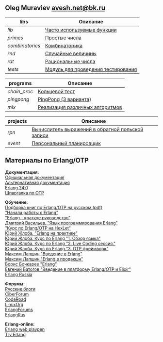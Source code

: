 ## Oleg Muraviev <avesh.net@bk.ru>  
|      libs     |                   Описание                       |  
|---------------|--------------------------------------------------|  
|*lib*          |[Часто используемые функции](doc/lib.md)          |  
|*primes*       |[Простые числа](doc/primes.md)                    |  
|*combinatorics*|[Комбинаторика](doc/combinatorics.md)             |  
|*rnd*          |[Случайные величины](doc/rnd.md)                  |  
|*rat*          |[Рациональные числа](doc/rat.md)                  |  
|*tests*        |[Модуль для проведения тестирования](doc/tests.md)|  

|  programs  |                  Описание                   |  
|------------|---------------------------------------------|  
|*chain_proc*|[Кольцевой тест](doc/chain_proc.md)          |  
|*pingpong*  |[PingPong (3 варианта)](doc/pingpong.md)     |  
|*mix*       |[Реализация различных алгоритмов](doc/mix.md)|  

|projects|                       Описание                               |  
|--------|--------------------------------------------------------------|  
|*rpn*   |[Вычислитель выражений в обратной польской записи](doc/rpn.md)|  
|*event* |[Персональный планировщик](doc/event.md)                      |  


## Материалы по Erlang/OTP  
**Документация:**  
[Официальная документация](https://www.erlang.org/docs)  
[Альтернативная документация](https://www.erldocs.com/)  
[Erlang 24.0](https://runebook.dev/ru/docs/erlang/-index-)  
[Шпаргалка по OTP](https://itnan.ru/post.php?c=1&p=346252)  

**Обучение:**  
[Подборка книг по Erlang/OTP на русском (pdf)](books/)  
["Начала работы с Erlang"](https://www.rsdn.org/article/erlang/GettingStartedWithErlang.xml)  
["Erlang - краткое руководство"](https://coderlessons.com/tutorials/kompiuternoe-programmirovanie/vyuchit-erlang/erlang-kratkoe-rukovodstvo?ysclid=l33ww6nult)  
[Дмитрий Васильев. "Язык программирования Erlang"](http://hlabs.org/development/erlang/)  
["Курс по Erlang/OTP на HexLet"](https://www.youtube.com/watch?v=6oVhisTplZA)  
[Юрий Жлоба. "Erlang на практике"](https://ru.hexlet.io/courses/erlang_101)  
[Юрий Жлоба. Курс по Erlang "1. Обзор языка"](https://www.youtube.com/playlist?list=PLC1CA3DD981A8EC07)  
[Юрий Жлоба. Курс по Erlang "2. Live Coding сессия."](https://www.youtube.com/playlist?list=PL553E473BF6FCB996)  
[Юрий Жлоба. Курс по Erlang "3. OTP фреймворк"](https://www.youtube.com/playlist?list=PL1BCAFE11B53D354F)  
[Максим Лапшин "Введение в Erlang"](https://www.youtube.com/watch?v=jYrHjS8Z_XU)  
[Максим Лапшин "Erlang в продакшн"](https://www.youtube.com/watch?v=zefdqQV74R0)  
[Борис Бочкарев "Erlang"](https://www.youtube.com/playlist?list=PLOjc9X-vV0SH45CCKZsRsm5b_JO-w24Jz)  
[Евгений Батогов "Введение в платформу Erlang/OTP и Elixir"](https://www.youtube.com/watch?v=MF8E3ij3IRI)  
[Erlang Russia](https://www.youtube.com/playlist?list=PLej8-Q0wVPg2tcCCnPE7qtd5azxDuezWF)  

**Форумы:**  
[Русские блоги](https://russianblogs.com/tag/Erlang/)  
[CiberForum](https://www.cyberforum.ru/erlang/)  
[CodeRoad](https://coderoad.ru/list/?page=1&sort=view&tag=erlang)  
[LinuxOrg](https://www.linux.org.ru/tag/erlang)  
[ErlangForums](https://erlangforums.com/)  
[ErlangRus](https://t.me/erlangrus)  


**Erlang-online:**  
[Erlang web playpen](http://tryerl.seriyps.ru/)  
[Try Erlang](https://www.tryerlang.org/)  

